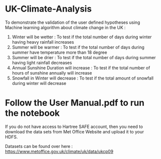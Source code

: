 # UK-Climate-Analysis
To demonstrate the validation of the user defined hypotheses using Machine learning algorithm about climate change in the UK : 

1. Winter will be wetter : To test if the total number of days during winter having heavy rainfall increases 
2. Summer will be warmer : To test if the total number of days during summer have temperature more than 18 degree 
3. Summer will be drier : To test if the total number of days during summer having light rainfall decreases 
4. Annual Sunshine Duration will increase : To test if the total number of hours of sunshine annually will increase 
5. Snowfall in Winter will decrease : To test if the total amount of snowfall during winter will decrease

# Follow the User Manual.pdf to run the notebook
If you do not have access to Hartree SAFE account, then you need to download the data sets from Met Office Website and upload it to your HDFS.

Datasets can be found over here : https://www.metoffice.gov.uk/climate/uk/data/ukcp09
